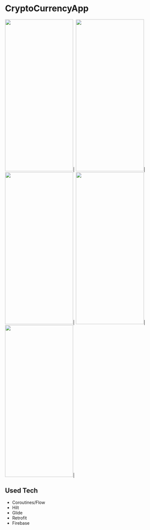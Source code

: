 # CryptoCurrencyApp
<img src="https://github.com/mtalhayerlikaya/CryptoCurrencyApp/assets/60544250/cef18313-b91e-42c5-ad55-2ca1fa3d36d8.jpg" width="225" height="500"/>|
<img src="https://github.com/mtalhayerlikaya/CryptoCurrencyApp/assets/60544250/db4018a1-5279-4724-8543-7a3824d7ae54.jpg" width="225" height="500"/>|
<img src="https://github.com/mtalhayerlikaya/CryptoCurrencyApp/assets/60544250/55d3bee7-85ca-4f4a-8c93-b3ae31b68dba.jpg" width="225" height="500"/>|
<img src="https://github.com/mtalhayerlikaya/CryptoCurrencyApp/assets/60544250/addf6718-0da7-4429-bee4-088d12bac74d.jpg" width="225" height="500"/>|
<img src="https://github.com/mtalhayerlikaya/CryptoCurrencyApp/assets/60544250/b69b2e3d-80a8-4a5d-9774-3d92f362594c.jpg" width="225" height="500"/>|

## Used Tech
* Coroutines/Flow
* Hilt
* Glide
* Retrofit
* Firebase


